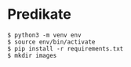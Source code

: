 # Predikate

	$ python3 -m venv env
	$ source env/bin/activate
	$ pip install -r requirements.txt
	$ mkdir images
